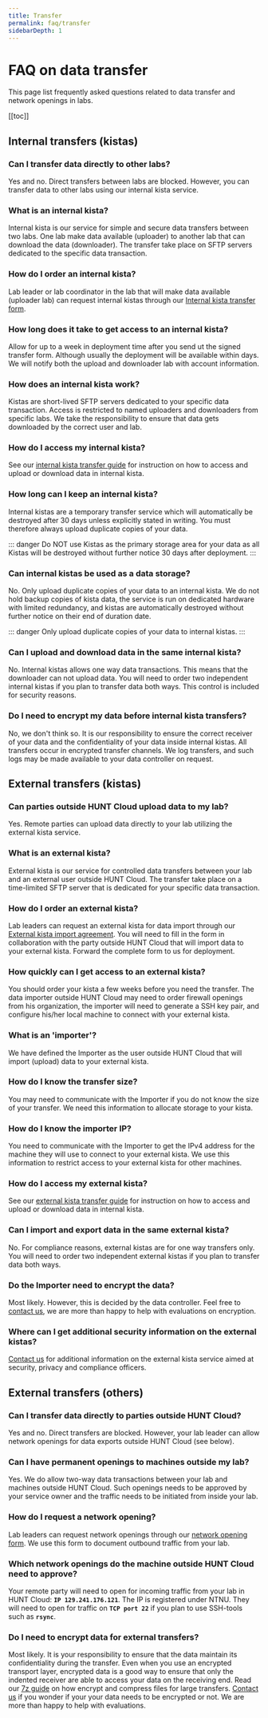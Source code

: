 ```yaml
---
title: Transfer
permalink: faq/transfer
sidebarDepth: 1
---
```


# FAQ on data transfer

This page list frequently asked questions related to data transfer and network openings in labs.

[[toc]]

## Internal transfers (kistas)

### Can I transfer data directly to other labs? 
Yes and no. Direct transfers between labs are blocked. However, you can transfer data to other labs using our internal kista service.

### What is an internal kista? 
Internal kista is our service for simple and secure data transfers between two labs. One lab make data available (uploader) to another lab that can download the data (downloader). The transfer take place on SFTP servers dedicated to the specific data transaction. 

### How do I order an internal kista? 
Lab leader or lab coordinator in the lab that will make data available (uploader lab) can request internal kistas through our [Internal kista transfer form](/about/agreements/#internal-kista-transfer-form). 

### How long does it take to get access to an internal kista? 
Allow for up to a week in deployment time after you send ut the signed transfer form. Although usually the deployment will be available within days. We will notify both the upload and downloader lab with account information. 

### How does an internal kista work? 
Kistas are short-lived SFTP servers dedicated to your specific data transaction. Access is restricted to named uploaders and downloaders from specific labs. We take the responsibility to ensure that data gets downloaded by the correct user and lab.

### How do I access my internal kista? 
See our [internal kista transfer guide](/data-transfer/internal-kista/) for instruction on how to access and upload or download data in internal kista. 

### How long can I keep an internal kista? 
Internal kistas are a temporary transfer service which will automatically be destroyed after 30 days unless explicitly stated in writing. You must therefore always upload duplicate copies of your data.

::: danger
Do NOT use Kistas as the primary storage area for your data as all Kistas will be destroyed without further notice 30 days after deployment.
:::

### Can internal kistas be used as a data storage? 
No. Only upload duplicate copies of your data to an internal kista. We do not hold backup copies of kista data, the service is run on dedicated hardware with limited redundancy, and kistas are automatically destroyed without further notice on their end of duration date. 

::: danger
Only upload duplicate copies of your data to internal kistas. 
:::

### Can I upload and download data in the same internal kista?
No. Internal kistas allows one way data transactions. This means that the downloader can not upload data. You will need to order two independent internal kistas if you plan to transfer data both ways. This control is included for security reasons.

### Do I need to encrypt my data before internal kista transfers? 
No, we don't think so. It is our responsibility to ensure the correct receiver of your data and the confidentiality of your data inside internal kistas. All transfers occur in encrypted transfer channels. We log transfers, and such logs may be made available to your data controller on request.







## External transfers (kistas)

### Can parties outside HUNT Cloud upload data to my lab? 
Yes. Remote parties can upload data directly to your lab utilizing the external kista service.

### What is an external kista? 
External kista is our service for controlled data transfers between your lab and an external user outside HUNT Cloud. The transfer take place on a time-limited SFTP server that is dedicated for your specific data transaction. 

### How do I order an external kista? 
Lab leaders can request an external kista for data import through our [External kista import agreement](/about/agreements/#external-kista-import-agreement). You will need to fill in the form in collaboration with the party outside HUNT Cloud that will import data to your external kista. Forward the complete form to us for deployment.

### How quickly can I get access to an external kista? 
You should order your kista a few weeks before you need the transfer. The data importer outside HUNT Cloud may need to order firewall openings from his organization, the importer will need to generate a SSH key pair, and configure his/her local machine to connect with your external kista.

### What is an 'importer'?
We have defined the Importer as the user outside HUNT Cloud that will import (upload) data to your external kista.

### How do I know the transfer size? 
You may need to communicate with the Importer if you do not know the size of your transfer. We need this information to allocate storage to your kista.

### How do I know the importer IP? 
You need to communicate with the Importer to get the IPv4 address for the machine they will use to connect to your external kista. We use this information to restrict access to your external kista for other machines.

### How do I access my external kista? 
See our [external kista transfer guide](/data-transfer/external-kista/#for-external-users) for instruction on how to access and upload or download data in internal kista.

### Can I import and export data in the same external kista?
No. For compliance reasons, external kistas are for one way transfers only. You will need to order two independent external kistas if you plan to transfer data both ways.

### Do the Importer need to encrypt the data? 
Most likely. However, this is decided by the data controller. Feel free to [contact us](/contact), we are more than happy to help with evaluations on encryption.

### Where can I get additional security information on the external kistas? 
[Contact us](/contact) for additional information on the external kista service aimed at security, privacy and compliance officers.






## External transfers (others)

### Can I transfer data directly to parties outside HUNT Cloud? 
Yes and no. Direct transfers are blocked. However, your lab leader can allow network openings for data exports outside HUNT Cloud (see below).

### Can I have permanent openings to machines outside my lab? 
Yes. We do allow two-way data transactions between your lab and machines outside HUNT Cloud. Such openings needs to be approved by your service owner and the traffic needs to be initiated from inside your lab.

### How do I request a network opening? 
Lab leaders can request network openings through our [network opening form](/about/agreements/#network-opening-form). We use this form to document outbound traffic from your lab.

### Which network openings do the machine outside HUNT Cloud need to approve?
Your remote party will need to open for incoming traffic from your lab in HUNT Cloud: **`IP 129.241.176.121`**. The IP is registered under NTNU. They will need to open for traffic on **`TCP port 22`** if you plan to use SSH-tools such as **`rsync`**.

### Do I need to encrypt data for external transfers? 
Most likely. It is your responsibility to ensure that the data maintain its confidentiality during the transfer. Even when you use an encrypted transport layer, encrypted data is a good way to ensure that only the indented receiver are able to access your data on the receiving end. Read our [7z guide](/working-in-your-lab/technical-tools/7z/#install-the-software) on how encrypt and compress files for large transfers. [Contact us](/contact) if you wonder if your your data needs to be encrypted or not. We are more than happy to help with evaluations.


